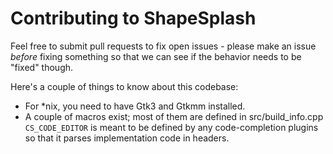 # Contributing to ShapeSplash

Feel free to submit pull requests to fix open issues - please make an issue *before* fixing something so that we can see if the behavior needs to be "fixed" though.

Here's a couple of things to know about this codebase:
  * For *nix, you need to have Gtk3 and Gtkmm installed.
  * A couple of macros exist; most of them are defined in src/build_info.cpp
    `CS_CODE_EDITOR` is meant to be defined by any code-completion plugins so that it parses implementation code in headers.